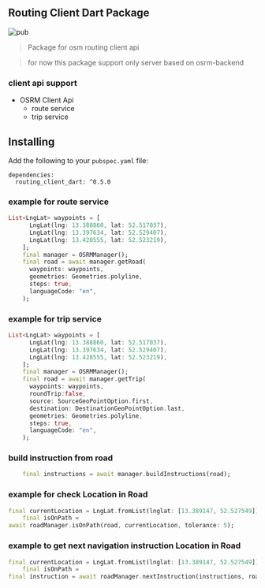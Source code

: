 ## Routing Client Dart Package
![pub](https://img.shields.io/badge/pub-v0.5.0-orange)


> Package for osm routing client api 

> for now this package support only server based on osrm-backend

### client api support

* OSRM Client Api 
  * route service
  * trip service

## Installing

Add the following to your `pubspec.yaml` file:

    dependencies:
      routing_client_dart: ^0.5.0


### example for route service

```dart
List<LngLat> waypoints = [
      LngLat(lng: 13.388860, lat: 52.517037),
      LngLat(lng: 13.397634, lat: 52.529407),
      LngLat(lng: 13.428555, lat: 52.523219),
    ];
    final manager = OSRMManager();
    final road = await manager.getRoad(
      waypoints: waypoints,
      geometries: Geometries.polyline,
      steps: true,
      languageCode: "en",
    );
```

### example for trip service

```dart
List<LngLat> waypoints = [
      LngLat(lng: 13.388860, lat: 52.517037),
      LngLat(lng: 13.397634, lat: 52.529407),
      LngLat(lng: 13.428555, lat: 52.523219),
    ];
    final manager = OSRMManager();
    final road = await manager.getTrip(
      waypoints: waypoints,
      roundTrip:false,
      source: SourceGeoPointOption.first,
      destination: DestinationGeoPointOption.last,
      geometries: Geometries.polyline,
      steps: true,
      languageCode: "en",
    );
```

### build instruction from road

```dart
    final instructions = await manager.buildInstructions(road);
```

### example for check Location in Road

```dart
final currentLocation = LngLat.fromList(lnglat: [13.389147, 52.527549]);
    final isOnPath =
await roadManager.isOnPath(road, currentLocation, tolerance: 5);
```

### example to get next navigation instruction Location in Road

```dart
final currentLocation = LngLat.fromList(lnglat: [13.389147, 52.527549]);
    final isOnPath =
final instruction = await roadManager.nextInstruction(instructions, road, currentLocation, tolerance: 5);

```